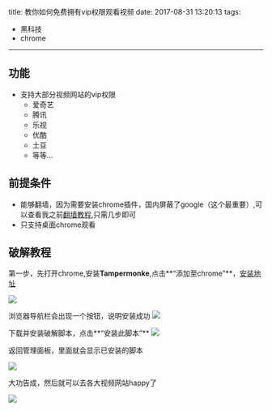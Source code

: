 title: 教你如何免费拥有vip权限观看视频
date: 2017-08-31 13:20:13
tags:
  - 黑科技
  - chrome
---

## 功能

* 支持大部分视频网站的vip权限
    * 爱奇艺
    * 腾讯
    * 乐视
    * 优酷
    * 土豆
    * 等等...

## 前提条件

* 能够翻墙，因为需要安装chrome插件，国内屏蔽了google（这个最重要）,可以查看我之前[翻墙教程](http://meiminjun.github.io/chrome-%E7%BF%BB%E5%A2%99/),只需几步即可
* 只支持桌面chrome观看

## 破解教程

第一步，先打开chrome,安装**Tampermonke**,点击**“添加至chrome”**，[安装地址](https://chrome.google.com/webstore/search/Tampermonkey)

![](https://ww4.sinaimg.cn/large/006tNc79gy1fj2rch6qv7j31kw0e8k26.jpg)

浏览器导航栏会出现一个按钮，说明安装成功
![](https://ww1.sinaimg.cn/large/006tNc79gy1fj2wi58phrj31kw028myl.jpg)

下载并安装破解脚本，点击**“安装此脚本”**
![](https://ww1.sinaimg.cn/large/006tNc79gy1fj2w0goj5wj31gu0p4n58.jpg)

返回管理面板，里面就会显示已安装的脚本

![](https://ww2.sinaimg.cn/large/006tNc79gy1fj2w37cnc8j31kw0hntfp.jpg)

大功告成，然后就可以去各大视频网站happy了

![](https://ooo.0o0.ooo/2017/06/13/593f33ca1bf5e.gif)



